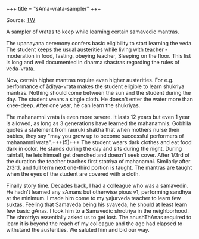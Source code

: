 +++
title = "sAma-vrata-sampler"
+++

Source: [TW](https://threadreaderapp.com/thread/1590210844511862788.html)

A sampler of vratas to keep while learning certain samavedic mantras. 

The upanayana ceremony confers basic eligibility to start learning the veda. The student keeps the usual austerities while living with teacher - moderation in food, fasting, obeying teacher, Sleeping on the floor. This list is long and well documented in dharma shastras regarding the rules of veda-vrata. 

Now, certain higher mantras require even higher austerities. For e.g. performance of āditya-vrata makes the student eligible to learn shukriya mantras. Nothing should come between the sun and the student during the day. The student wears a single cloth. He doesn't enter the water more than knee-deep. After one year, he can learn the shukriyas.

The mahanamni vrata is even more severe. It lasts 12 years but even 1 year is allowed, as long as 3 generations have learned the mahanamnis. Gobhila quotes a statement from rauruki shakha that when mothers nurse their babies, they say "may you grow up to become successful performers of mahanamni vrata".+++(5)+++ The student wears dark clothes and eat food dark in color. He stands during the day and sits during the night. During rainfall, he lets himself get drenched and doesn't seek cover. After 1/3rd of the duration the teacher teaches first stotriya of mahanamni. Similarly after 2/3rd, and full term next one-third portion is taught. The mantras are taught when the eyes of the student are covered with a cloth.

Finally story time. Decades back, I had a colleague who was a samavedin. He hadn't learned any sAmans but otherwise pious v1, performing sandhya at the minimum. I made him come to my yajurveda teacher to learn few suktas. Feeling that Samaveda being his svaveda, he should at least learn few basic gAnas. I took him to a Samavedic shrotriya in the neighborhood. The shrotriya essentially asked us to get lost. The anushThAnas required to learn it is beyond the reach of my colleague and the age had elapsed to withstand the austerities. We saluted him and bid our way.